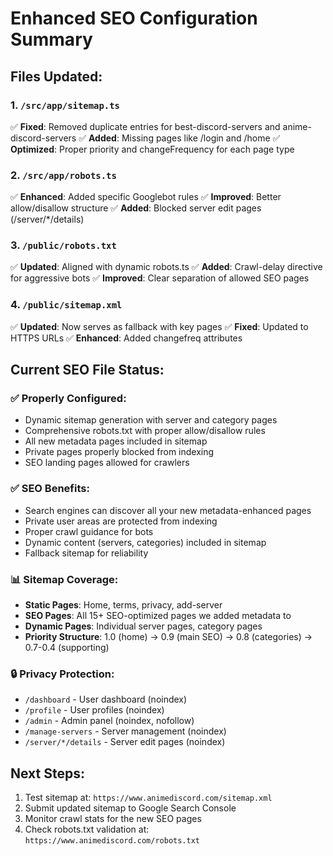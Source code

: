 # Enhanced SEO Configuration Summary

## Files Updated:

### 1. `/src/app/sitemap.ts`
✅ **Fixed**: Removed duplicate entries for best-discord-servers and anime-discord-servers
✅ **Added**: Missing pages like /login and /home
✅ **Optimized**: Proper priority and changeFrequency for each page type

### 2. `/src/app/robots.ts` 
✅ **Enhanced**: Added specific Googlebot rules
✅ **Improved**: Better allow/disallow structure
✅ **Added**: Blocked server edit pages (/server/*/details)

### 3. `/public/robots.txt`
✅ **Updated**: Aligned with dynamic robots.ts
✅ **Added**: Crawl-delay directive for aggressive bots
✅ **Improved**: Clear separation of allowed SEO pages

### 4. `/public/sitemap.xml`
✅ **Updated**: Now serves as fallback with key pages
✅ **Fixed**: Updated to HTTPS URLs
✅ **Enhanced**: Added changefreq attributes

## Current SEO File Status:

### ✅ **Properly Configured:**
- Dynamic sitemap generation with server and category pages
- Comprehensive robots.txt with proper allow/disallow rules
- All new metadata pages included in sitemap
- Private pages properly blocked from indexing
- SEO landing pages allowed for crawlers

### ✅ **SEO Benefits:**
- Search engines can discover all your new metadata-enhanced pages
- Private user areas are protected from indexing
- Proper crawl guidance for bots
- Dynamic content (servers, categories) included in sitemap
- Fallback sitemap for reliability

### 📊 **Sitemap Coverage:**
- **Static Pages**: Home, terms, privacy, add-server
- **SEO Pages**: All 15+ SEO-optimized pages we added metadata to
- **Dynamic Pages**: Individual server pages, category pages
- **Priority Structure**: 1.0 (home) → 0.9 (main SEO) → 0.8 (categories) → 0.7-0.4 (supporting)

### 🔒 **Privacy Protection:**
- `/dashboard` - User dashboard (noindex)
- `/profile` - User profiles (noindex)  
- `/admin` - Admin panel (noindex, nofollow)
- `/manage-servers` - Server management (noindex)
- `/server/*/details` - Server edit pages (noindex)

## Next Steps:
1. Test sitemap at: `https://www.animediscord.com/sitemap.xml`
2. Submit updated sitemap to Google Search Console
3. Monitor crawl stats for the new SEO pages
4. Check robots.txt validation at: `https://www.animediscord.com/robots.txt`
